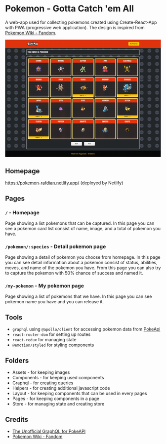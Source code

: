 # Pokemon - Gotta Catch 'em All

A web-app used for collecting pokemons created using Create-React-App with PWA (progressive web application). The design is inspired from [Pokemon Wiki - Fandom](https://pokemon.fandom.com/wiki/Pok%C3%A9mon_Wiki).

![alt text](https://github.com/rafdianr/gotcha-catch-em-all/blob/development/public/ss.png?raw=true)

## Homepage

https://pokemon-rafdian.netlify.app/ (deployed by Netlify)

## Pages

### `/` - Homepage

Page showing a list pokemons that can be captured. In this page you can see a pokemon card list consist of name, image, and a total of pokemon you have.

### `/pokemon/:species` - Detail pokemon page

Page showing a detail of pokemon you choose from homepage. In this page you can see detail information about a pokemon consist of status, abilities, moves, and name of the pokemon you have. From this page you can also try to capture the pokemon with 50% chance of success and named it.

### `/my-pokemon` - My pokemon page

Page showing a list of pokemons that we have. In this page you can see pokemon name you have and you can release it.

## Tools

- `graphql` using `@apollo/client` for accessing pokemon data from [PokeApi](https://github.com/mazipan/graphql-pokeapi)
- `react-router-dom` for setting up routes
- `react-redux` for managing state
- `@emotion/styled` for styling components

## Folders

- Assets - for keeping images
- Components - for keeping used components
- Graphql - for creating queries
- Helpers - for creating additional javascript code
- Layout - for keeping components that can be used in every pages
- Pages - for keeping components in a page
- Store - for managing state and creating store

## Credits

- [The Unofficial GraphQL for PokeAPI](https://github.com/mazipan/graphql-pokeapi)
- [Pokemon Wiki - Fandom](https://pokemon.fandom.com/wiki/Pok%C3%A9mon_Wiki)
